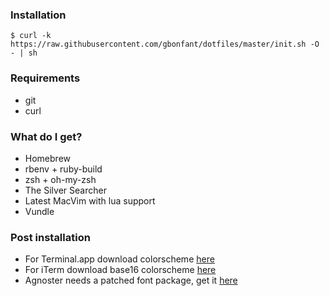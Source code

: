### Installation

``$ curl -k https://raw.githubusercontent.com/gbonfant/dotfiles/master/init.sh -O - | sh``


### Requirements

* git
* curl

### What do I get?

* Homebrew
* rbenv + ruby-build
* zsh + oh-my-zsh
* The Silver Searcher
* Latest MacVim with lua support
* Vundle

### Post installation

- For Terminal.app download colorscheme [here](https://github.com/gbonfant/tomorrow-theme/tree/master/OS%20X%20Terminal)
- For iTerm download base16 colorscheme [here](https://github.com/gbonfant/base16-iterm2)
- Agnoster needs a patched font package, get it [here](https://github.com/gbonfant/powerline-fonts)
